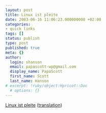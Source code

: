 ```yaml
---
layout: post
title: Linux ist pleite
date: 2003-06-16 11:06:23.000000000 +02:00
categories:
- quick links
tags: []
status: publish
type: post
published: true
meta: {}
author:
  login: shanson
  email: papascott-wp@gmail.com
  display_name: PapaScott
  first_name: Scott
  last_name: Hanson
# excerpt: !ruby/object:Hpricot::Doc
  # options: {}
---
```

<p><a title="Linux is bankrupt, but Microsoft has shown interest in acquiring the remaining assets" href="http://www.linux-ist-pleite.de/heise.php">Linux ist pleite</a> (<a href="http://translate.google.com/translate?u=http%3A%2F%2Fwww.linux-ist-pleite.de%2Fheise.php&amp;langpair=de%7Cen">translation</a>)</p>
